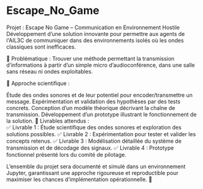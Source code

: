 # Escape_No_Game

Projet : Escape No Game – Communication en Environnement Hostile
Développement d’une solution innovante pour permettre aux agents de l'AIL3C de communiquer dans des environnements isolés où les ondes classiques sont inefficaces.

🔹 Problématique : Trouver une méthode permettant la transmission d’informations à partir d’un simple micro d’audioconférence, dans une salle sans réseau ni ondes exploitables.

🔹 Approche scientifique :

Étude des ondes sonores et de leur potentiel pour encoder/transmettre un message.
Expérimentation et validation des hypothèses par des tests concrets.
Conception d’un modèle théorique décrivant la chaîne de transmission.
Développement d’un prototype illustrant le fonctionnement de la solution.
📌 Livrables attendus :
<br>
✅ Livrable 1 : Étude scientifique des ondes sonores et exploration des solutions possibles.
✅ Livrable 2 : Expérimentation pour tester et valider les concepts retenus.
✅ Livrable 3 : Modélisation détaillée du système de transmission et de décodage des signaux.
✅ Livrable 4 : Prototype fonctionnel présenté lors du comité de pilotage.

L’ensemble du projet sera documenté et simulé dans un environnement Jupyter, garantissant une approche rigoureuse et reproductible pour maximiser les chances d’implémentation opérationnelle. 🚀
